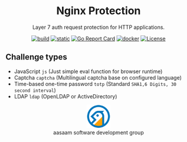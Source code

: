 <div align="center">
  <h1>
    Nginx Protection
  </h1>
  <p>
    Layer 7 auth request protection for HTTP applications.
  </p>
  <p>
    <a href="https://github.com/aasaam/nginx-protection/actions/workflows/build.yml" target="_blank"><img src="https://github.com/aasaam/nginx-protection/actions/workflows/build.yml/badge.svg" alt="build" /></a>
    <a href="https://github.com/aasaam/nginx-protection/actions/workflows/static.yml" target="_blank"><img src="https://github.com/aasaam/nginx-protection/actions/workflows/static.yml/badge.svg" alt="static" /></a>
    <a href="https://goreportcard.com/report/github.com/aasaam/nginx-protection"><img alt="Go Report Card" src="https://goreportcard.com/badge/github.com/aasaam/nginx-protection"></a>
    <a href="https://hub.docker.com/r/aasaam/nginx-protection" target="_blank"><img src="https://img.shields.io/docker/image-size/aasaam/nginx-protection?label=docker%20image" alt="docker" /></a>
    <a href="https://github.com/aasaam/nginx-protection/blob/master/LICENSE"><img alt="License" src="https://img.shields.io/github/license/aasaam/nginx-protection"></a>
  </p>
</div>

## Challenge types

* JavaScript `js` (Just simple eval function for browser runtime)
* Captcha `captcha` (Multilingual captcha base on configured language)
* Time-based one-time password `totp` (Standard `SHA1,6 Digits, 30 second interval`)
* LDAP `ldap` (OpenLDAP or ActiveDirectory)

<div>
  <p align="center">
    <img alt="aasaam software development group" width="64" src="https://raw.githubusercontent.com/aasaam/information/master/logo/aasaam.svg">
    <br />
    aasaam software development group
  </p>
</div>
